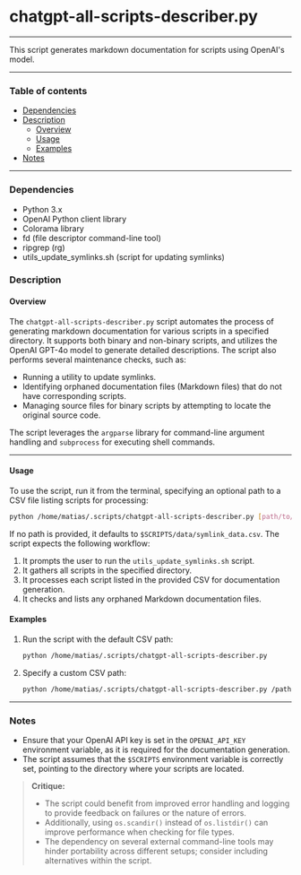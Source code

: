 # chatgpt-all-scripts-describer.py

---

This script generates markdown documentation for scripts using OpenAI's model.

---

### Table of contents

- [Dependencies](#dependencies)
- [Description](#description)
    - [Overview](#overview)
    - [Usage](#usage)
    - [Examples](#examples)
- [Notes](#notes)

---

<a name="dependencies" />

### Dependencies

- Python 3.x
- OpenAI Python client library
- Colorama library
- fd (file descriptor command-line tool)
- ripgrep (rg)
- utils_update_symlinks.sh (script for updating symlinks)

<a name="description" />

### Description

<a name="overview" />

#### Overview

The `chatgpt-all-scripts-describer.py` script automates the process of generating markdown documentation for various scripts in a specified directory. It supports both binary and non-binary scripts, and utilizes the OpenAI GPT-4o model to generate detailed descriptions. The script also performs several maintenance checks, such as:

- Running a utility to update symlinks.
- Identifying orphaned documentation files (Markdown files) that do not have corresponding scripts.
- Managing source files for binary scripts by attempting to locate the original source code.

The script leverages the `argparse` library for command-line argument handling and `subprocess` for executing shell commands.

---

<a name="usage" />

#### Usage

To use the script, run it from the terminal, specifying an optional path to a CSV file listing scripts for processing:

```sh
python /home/matias/.scripts/chatgpt-all-scripts-describer.py [path/to/csv]
```

If no path is provided, it defaults to `$SCRIPTS/data/symlink_data.csv`. The script expects the following workflow:

1. It prompts the user to run the `utils_update_symlinks.sh` script.
2. It gathers all scripts in the specified directory.
3. It processes each script listed in the provided CSV for documentation generation.
4. It checks and lists any orphaned Markdown documentation files.

<a name="examples" />

#### Examples

1. Run the script with the default CSV path:
   ```sh
   python /home/matias/.scripts/chatgpt-all-scripts-describer.py
   ```

2. Specify a custom CSV path:
   ```sh
   python /home/matias/.scripts/chatgpt-all-scripts-describer.py /path/to/custom.csv
   ```

---

<a name="notes" />

### Notes

- Ensure that your OpenAI API key is set in the `OPENAI_API_KEY` environment variable, as it is required for the documentation generation.
- The script assumes that the `$SCRIPTS` environment variable is correctly set, pointing to the directory where your scripts are located.

> **Critique:** 
> - The script could benefit from improved error handling and logging to provide feedback on failures or the nature of errors.
> - Additionally, using `os.scandir()` instead of `os.listdir()` can improve performance when checking for file types.
> - The dependency on several external command-line tools may hinder portability across different setups; consider including alternatives within the script.